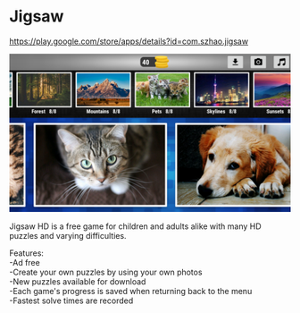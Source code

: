 # Jigsaw

https://play.google.com/store/apps/details?id=com.szhao.jigsaw<br>

![text](https://github.com/siweizhao/Jigsaw/blob/master/Screenshot_20170916-211435.png)

Jigsaw HD is a free game for children and adults alike with many HD puzzles and varying difficulties.

Features:<br>
-Ad free<br>
-Create your own puzzles by using your own photos<br>
-New puzzles available for download<br>
-Each game's progress is saved when returning back to the menu<br>
-Fastest solve times are recorded<br>
